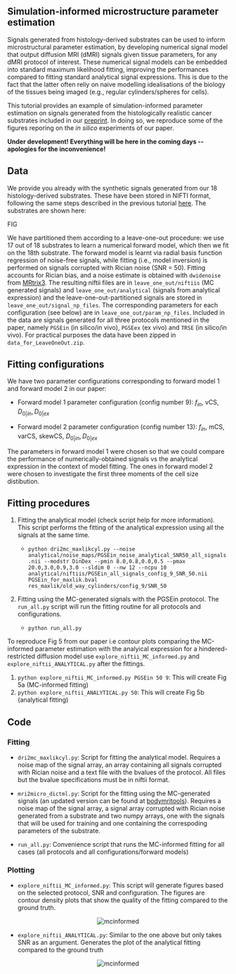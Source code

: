 ## Simulation-informed microstructure parameter estimation
Signals generated from histology-derived substrates can be used to inform microstructural parameter estimation, by developing numerical signal model that output diffusion MRI (dMRI) signals given tissue parameters, for any dMRI protocol of interest. These numerical signal models can be embedded into standard maximum likelihood fitting, improving the performances compared to fitting standard analytical signal expressions. This is due to the fact that the latter often reliy on naive modelling idealisations of the biology of the tissues being imaged (e.g., regular cylinders/spheres for cells). 

This tutorial provides an example of simulation-informed parameter estimation on signals generated from the histologically realistic cancer substrates included in our [preprint](https://www.medrxiv.org/content/10.1101/2024.07.15.24310280v1). In doing so, we reproduce some of the figures reporing on the _in silico_ experiments of our paper.

**Under development! Everything will be here in the coming days -- apologies for the inconvenience!**

## Data
We provide you already with the synthetic signals generated from our 18 histology-derived substrates. These have been stored in NIFTI format, following the same steps described in the previous tutorial [here](https://github.com/radiomicsgroup/dMRIMC/blob/main/manuals/histology_to_signals.md).  The substrates are shown here:

FIG

We have partitioned them according to a leave-one-out procedure: we use 17 out of 18 substrates to learn a numerical forward model, which then we fit on the 18th substrate. The forward model is learnt via radial basis function regression of noise-free signals, while fitting (i.e., model inversion) is performed on signals corrupted with Rician noise (SNR = 50). Fitting accounts for Rician bias, and a noise estimate is obtained with `dwidenoise` from [MRtrix3](https://mrtrix.readthedocs.io/en/latest/reference/commands/dwidenoise.html). The resulting niftii files are in `leave_one_out/niftiis` (MC generated signals) and `leave_one_out/analytical` (signals from analytical expression) and the leave-one-out-partitioned signals are stored in `leave_one_out/signal_np_files`. The corresponding parameters for each configuration (see below) are in `leave_one_out/param_np_files`. Included in the data are signals generated for all three protocols mentioned in the paper, namely `PGSEin` (in silico/in vivo), `PGSEex` (ex vivo) and `TRSE` (in silico/in vivo). For practical purposes the data have been zipped in `data_for_LeaveOneOut.zip`.


## Fitting configurations
We have two parameter configurations corresponding to forward model 1 and forward model 2 in our paper:

- Forward model 1 parameter configuration (config number 9): $`f_{in},`$ vCS, $`D_{0|in}, D_{0|ex}`$

- Forward model 2 parameter configuration (config number 13): $`f_{in},`$ mCS, varCS, skewCS, $`D_{0|in}, D_{0|ex}`$

The parameters in forward model 1 were chosen so that we could compare the performance of numerically-obtained signals vs the analytical expression in the context of model fitting. The ones in forward model 2 were chosen to investigate the first three moments of the cell size distibution.

## Fitting procedures
1. Fitting the analytical model (check script help for more information). This script performs the fitting of the analytical expression using all the signals at the same time.
    - `python dri2mc_maxlikcyl.py --noise analytical/noise_maps/PGSEin_noise_analytical_SNR50_all_signals.nii --modstr DinDex --pmin 8.0,0.8,0.0,0.5 --pmax 20.0,3.0,0.9,3.0 --sldim 0 --nw 12 --ncpu 10 analytical/niftiis/PGSEin_all_signals_config_9_SNR_50.nii PGSEin_for_maxlik.bval res_maxlik/old_way_cylinders/config_9/SNR_50`

2. Fitting using the MC-generated signals with the PGSEin protocol. The `run_all.py` script will run the fitting routine for all protocols and configurations.
    - `python run_all.py`

To reproduce Fig 5 from our paper i.e contour plots comparing the MC-informed parameter estimation with the analyical expression for a hindered-restricted diffusion model use `explore_niftii_MC_informed.py` and `explore_niftii_ANALYTICAL.py` after the fittings.

1. `python explore_niftii_MC_informed.py PGSEin 50 9`: This will create Fig 5a (MC-informed fitting)
2. `python explore_niftii_ANALYTICAL.py 50`: This will create Fig 5b (analytical fitting)


## Code
### Fitting
 - `dri2mc_maxlikcyl.py`: Script for fitting the analytical model. Requires a noise map of the signal array, an array containing all signals corrupted with Rician noise and a text file with the bvalues of the protocol. All files but the bvalue specifications must be in niftii format. 
   
 - `mri2micro_dictml.py`: Script for the fitting using the MC-generated signals (an updated version can be found at [bodymritools](https://github.com/fragrussu/bodymritools)). Requires a noise map of the signal array, a signal array corrupted with Rician noise generated from a substrate and two numpy arrays, one with the signals that will be used for training and one containing the correspoding parameters of the substrate.
   
 - `run_all.py`: Convenience script that runs the MC-informed fitting for all cases (all protocols and all configurations/forward models)

### Plotting
- `explore_niftii_MC_informed.py`: This script will generate figures based on the selected protocol, SNR and configuration. The figures are contour density plots that show the quality of the fitting compared to the ground truth.

<div align="center">
    <img src="https://github.com/radiomicsgroup/dMRIMC/blob/main/parameter_estimation/figs/PGSEin_SNR_50_config_9_all_params.jpg" alt="mcinformed" width="auto" height="auto">
</div>

- `explore_niftii_ANALYTICAL.py`: Similar to the one above but only takes SNR as an argument. Generates the plot of the analytical fitting compared to the ground truth

<div align="center">
    <img src="https://github.com/radiomicsgroup/dMRIMC/blob/main/parameter_estimation/figs/PGSEin_old_way_cylinders_SNR_50_config_9_all_params_ANALYTICAL.jpg" alt="mcinformed" width="auto" height="auto">
</div>
